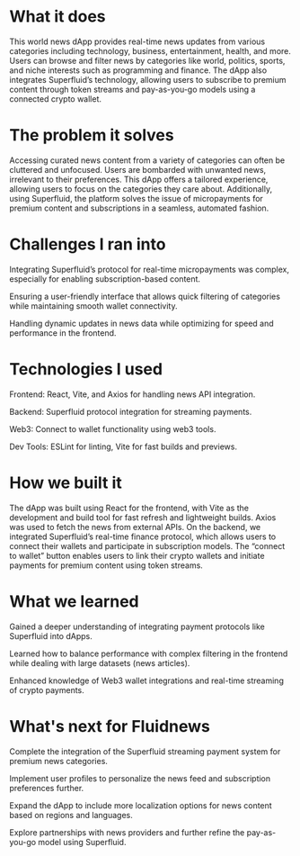 # What it does
This world news dApp provides real-time news updates from various categories including technology, business, entertainment, health, and more. Users can browse and filter news by categories like world, politics, sports, and niche interests such as programming and finance. The dApp also integrates Superfluid’s technology, allowing users to subscribe to premium content through token streams and pay-as-you-go models using a connected crypto wallet.



# The problem it solves
Accessing curated news content from a variety of categories can often be cluttered and unfocused. Users are bombarded with unwanted news, irrelevant to their preferences. This dApp offers a tailored experience, allowing users to focus on the categories they care about. Additionally, using Superfluid, the platform solves the issue of micropayments for premium content and subscriptions in a seamless, automated fashion.



# Challenges I ran into
Integrating Superfluid’s protocol for real-time micropayments was complex, especially for enabling subscription-based content.

Ensuring a user-friendly interface that allows quick filtering of categories while maintaining smooth wallet connectivity.

Handling dynamic updates in news data while optimizing for speed and performance in the frontend.



# Technologies I used
Frontend: React, Vite, and Axios for handling news API integration.

Backend: Superfluid protocol integration for streaming payments.

Web3: Connect to wallet functionality using web3 tools.

Dev Tools: ESLint for linting, Vite for fast builds and previews.



# How we built it
The dApp was built using React for the frontend, with Vite as the development and build tool for fast refresh and lightweight builds. Axios was used to fetch the news from external APIs. On the backend, we integrated Superfluid’s real-time finance protocol, which allows users to connect their wallets and participate in subscription models. The “connect to wallet” button enables users to link their crypto wallets and initiate payments for premium content using token streams.



# What we learned
Gained a deeper understanding of integrating payment protocols like Superfluid into dApps.

Learned how to balance performance with complex filtering in the frontend while dealing with large datasets (news articles).

Enhanced knowledge of Web3 wallet integrations and real-time streaming of crypto payments.



# What's next for Fluidnews
Complete the integration of the Superfluid streaming payment system for premium news categories.

Implement user profiles to personalize the news feed and subscription preferences further.

Expand the dApp to include more localization options for news content based on regions and languages.

Explore partnerships with news providers and further refine the pay-as-you-go model using Superfluid.
